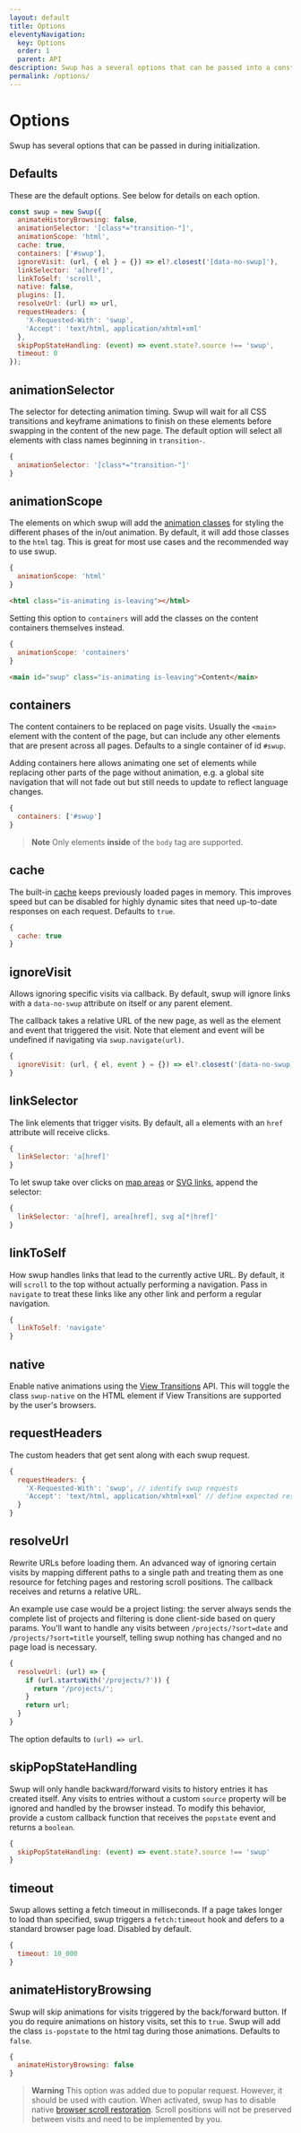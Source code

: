 ```yaml
---
layout: default
title: Options
eleventyNavigation:
  key: Options
  order: 1
  parent: API
description: Swup has a several options that can be passed into a constructor as an object
permalink: /options/
---
```


# Options

Swup has several options that can be passed in during initialization.

## Defaults

These are the default options. See below for details on each option.

```javascript
const swup = new Swup({
  animateHistoryBrowsing: false,
  animationSelector: '[class*="transition-"]',
  animationScope: 'html',
  cache: true,
  containers: ['#swup'],
  ignoreVisit: (url, { el } = {}) => el?.closest('[data-no-swup]'),
  linkSelector: 'a[href]',
  linkToSelf: 'scroll',
  native: false,
  plugins: [],
  resolveUrl: (url) => url,
  requestHeaders: {
    'X-Requested-With': 'swup',
    'Accept': 'text/html, application/xhtml+xml'
  },
  skipPopStateHandling: (event) => event.state?.source !== 'swup',
  timeout: 0
});
```

## animationSelector

The selector for detecting animation timing. Swup will wait for all CSS transitions and
keyframe animations to finish on these elements before swapping in the content of the new page.
The default option will select all elements with class names beginning in `transition-`.

```javascript
{
  animationSelector: '[class*="transition-"]'
}
```

## animationScope

The elements on which swup will add the [animation classes](/getting-started/how-it-works/#animation-classes)
for styling the different phases of the in/out animation. By default, it will add those classes
to the `html` tag. This is great for most use cases and the recommended way to use swup.

```js
{
  animationScope: 'html'
}
```

```html
<html class="is-animating is-leaving"></html>
```

Setting this option to `containers` will add the classes on the content containers themselves instead.

```js
{
  animationScope: 'containers'
}
```

```html
<main id="swup" class="is-animating is-leaving">Content</main>
```

## containers

The content containers to be replaced on page visits. Usually the `<main>` element with the
content of the page, but can include any other elements that are present across all pages.
Defaults to a single container of id `#swup`.

Adding containers here allows animating one set of elements while replacing other parts of the page
without animation, e.g. a global site navigation that will not fade out but still needs to update
to reflect language changes.

```javascript
{
  containers: ['#swup']
}
```

> **Note** Only elements **inside** of the `body` tag are supported.

## cache

The built-in [cache](/api/cache/) keeps previously loaded pages in memory. This improves speed but
can be disabled for highly dynamic sites that need up-to-date responses on each request. Defaults
to `true`.

```javascript
{
  cache: true
}
```

## ignoreVisit

Allows ignoring specific visits via callback. By default, swup will ignore links with a
`data-no-swup` attribute on itself or any parent element.

The callback takes a relative URL of the new page, as well as the element and event that triggered
the visit. Note that element and event will be undefined if navigating via `swup.navigate(url)`.

```javascript
{
  ignoreVisit: (url, { el, event } = {}) => el?.closest('[data-no-swup]')
}
```

## linkSelector

The link elements that trigger visits. By default, all `a` elements with an `href`
attribute will receive clicks.

```javascript
{
  linkSelector: 'a[href]'
}
```

To let swup take over clicks on [map areas](https://www.w3schools.com/tags/tag_area.asp) or
[SVG links](https://developer.mozilla.org/en-US/docs/Web/SVG/Element/a), append the selector:

```javascript
{
  linkSelector: 'a[href], area[href], svg a[*|href]'
}
```

## linkToSelf

How swup handles links that lead to the currently active URL. By default, it will `scroll` to the
top without actually performing a navigation. Pass in `navigate` to treat these links like any
other link and perform a regular navigation.

```javascript
{
  linkToSelf: 'navigate'
}
```

## native

Enable native animations using the [View Transitions](https://developer.mozilla.org/en-US/docs/Web/API/View_Transitions_API)
API. This will toggle the class `swup-native` on the HTML element if View Transitions are supported
by the user's browsers.

## requestHeaders

The custom headers that get sent along with each swup request.

```javascript
{
  requestHeaders: {
    'X-Requested-With': 'swup', // identify swup requests
    'Accept': 'text/html, application/xhtml+xml' // define expected response
  }
}
```

## resolveUrl

Rewrite URLs before loading them. An advanced way of ignoring certain visits by mapping different
paths to a single path and treating them as one resource for fetching pages and restoring scroll
positions. The callback receives and returns a relative URL.

An example use case would be a project listing: the server always sends the complete list of
projects and filtering is done client-side based on query params. You'll want to handle any visits
between `/projects/?sort=date` and `/projects/?sort=title` yourself, telling swup nothing has
changed and no page load is necessary.

```javascript
{
  resolveUrl: (url) => {
    if (url.startsWith('/projects/?')) {
      return '/projects/';
    }
    return url;
  }
}
```

The option defaults to `(url) => url`.

## skipPopStateHandling

Swup will only handle backward/forward visits to history entries it has created itself. Any visits
to entries without a custom `source` property will be ignored and handled by the browser instead.
To modify this behavior, provide a custom callback function that receives the `popstate` event
and returns a `boolean`.

```javascript
{
  skipPopStateHandling: (event) => event.state?.source !== 'swup'
}
```

## timeout

Swup allows setting a fetch timeout in milliseconds. If a page takes longer to load than specified,
swup triggers a `fetch:timeout` hook and defers to a standard browser page load. Disabled by default.

```javascript
{
  timeout: 10_000
}
```

## animateHistoryBrowsing

Swup will skip animations for visits triggered by the back/forward button. If you do require
animations on history visits, set this to `true`. Swup will add the class `is-popstate` to the html
tag during those animations. Defaults to `false`.

```javascript
{
  animateHistoryBrowsing: false
}
```

> **Warning** This option was added due to popular request. However, it should be used with
> caution. When activated, swup has to disable native [browser scroll restoration](https://developers.google.com/web/updates/2015/09/history-api-scroll-restoration).
> Scroll positions will not be preserved between visits and need to be implemented by you.
